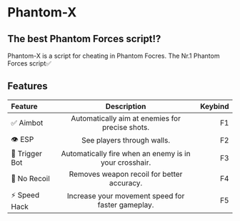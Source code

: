# Phantom-X
## The best Phantom Forces script⁉️

Phantom-X is a script for cheating in Phantom Focres.
The Nr.1 Phantom Forces script✅

## Features

| Feature            | Description                                    | Keybind   |
| :----------------- | :---------------------------------------------: | --------: |
| ✅ Aimbot          | Automatically aim at enemies for precise shots. | F1        |
| 👁️ ESP            | See players through walls.                      | F2        |
| 🔫 Trigger Bot     | Automatically fire when an enemy is in your crosshair. | F3      |
| 🎯 No Recoil       | Removes weapon recoil for better accuracy.      | F4        |
| ⚡ Speed Hack      | Increase your movement speed for faster gameplay. | F5      |